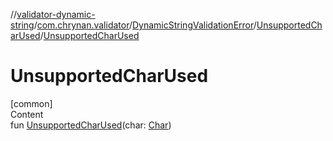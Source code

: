 //[validator-dynamic-string](../../../../index.md)/[com.chrynan.validator](../../index.md)/[DynamicStringValidationError](../index.md)/[UnsupportedCharUsed](index.md)/[UnsupportedCharUsed](-unsupported-char-used.md)



# UnsupportedCharUsed  
[common]  
Content  
fun [UnsupportedCharUsed](-unsupported-char-used.md)(char: [Char](https://kotlinlang.org/api/latest/jvm/stdlib/kotlin/-char/index.html))  



